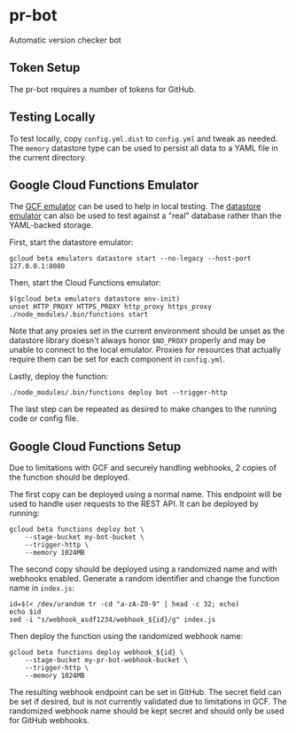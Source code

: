 # pr-bot
Automatic version checker bot

Token Setup
-----------

The pr-bot requires a number of tokens for GitHub. 

Testing Locally
---------------

To test locally, copy `config.yml.dist` to `config.yml` and tweak as needed. The
`memory` datastore type can be used to persist all data to a YAML file in the
current directory.

Google Cloud Functions Emulator
-------------------------------

The [GCF emulator][1] can be used to help in local testing. The 
[datastore emulator][2] can also be used to test against a "real" database
rather than the YAML-backed storage.

First, start the datastore emulator:
```
gcloud beta emulators datastore start --no-legacy --host-port 127.0.0.1:8080
```

Then, start the Cloud Functions emulator:
```
$(gcloud beta emulators datastore env-init)
unset HTTP_PROXY HTTPS_PROXY http_proxy https_proxy
./node_modules/.bin/functions start
```

Note that any proxies set in the current environment should be unset as the
datastore library doesn't always honor `$NO_PROXY` properly and may be unable
to connect to the local emulator. Proxies for resources that actually require
them can be set for each component in `config.yml`.

Lastly, deploy the function:
```
./node_modules/.bin/functions deploy bot --trigger-http
```

The last step can be repeated as desired to make changes to the running code or
config file.

Google Cloud Functions Setup
----------------------------

Due to limitations with GCF and securely handling webhooks, 2 copies of the
function should be deployed.

The first copy can be deployed using a normal name. This endpoint will be used
to handle user requests to the REST API. It can be deployed by running:

```
gcloud beta functions deploy bot \
    --stage-bucket my-bot-bucket \
    --trigger-http \
    --memory 1024MB
```

The second copy should be deployed using a randomized name and with webhooks
enabled. Generate a random identifier and change the function name in
`index.js`:

```
id=$(< /dev/urandom tr -cd "a-zA-Z0-9" | head -c 32; echo)
echo $id
sed -i "s/webhook_asdf1234/webhook_${id}/g" index.js
```

Then deploy the function using the randomized webhook name:

```
gcloud beta functions deploy webhook_${id} \
    --stage-bucket my-pr-bot-webhook-bucket \
    --trigger-http \
    --memory 1024MB
```

The resulting webhook endpoint can be set in GitHub. The secret field can be set
if desired, but is not currently validated due to limitations in GCF. The
randomized webhook name should be kept secret and should only be used for GitHub
webhooks.

[1]: https://cloud.google.com/functions/docs/emulator
[2]: https://cloud.google.com/datastore/docs/tools/datastore-emulator
